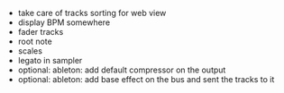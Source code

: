 - take care of tracks sorting for web view
- display BPM somewhere
- fader tracks
- root note
- scales
- legato in sampler
- optional: ableton: add default compressor on the output
- optional: ableton: add base effect on the bus and sent the tracks to it
